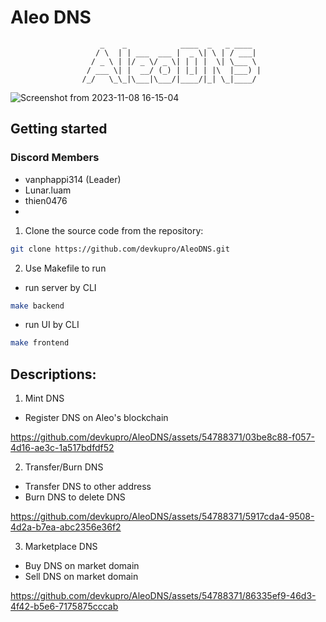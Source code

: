 # Aleo DNS
                        _    _            ____  _   _ ____  
                       / \  | | ___  ___ |  _ \| \ | / ___| 
                      / _ \ | |/ _ \/ _ \| | | |  \| \___ \ 
                     / ___ \| |  __/ (_) | |_| | |\  |___) |
                    /_/   \_\_|\___|\___/|____/|_| \_|____/ 
                    
![Screenshot from 2023-11-08 16-15-04](https://github.com/devkupro/AleoDNS/assets/54788371/ae237b84-aeb9-44c8-8da2-a3b8683bcf6f)

## Getting started
### Discord Members
- vanphappi314 (Leader)
- Lunar.luam
- thien0476
- 

1. Clone the source code from the repository:

```bash
git clone https://github.com/devkupro/AleoDNS.git
```
2. Use Makefile to run

- run server by CLI
```bash
make backend
```

- run UI by CLI
```bash
make frontend
```

## Descriptions:
1. Mint DNS
- Register DNS on Aleo's blockchain
  
https://github.com/devkupro/AleoDNS/assets/54788371/03be8c88-f057-4d16-ae3c-1a517bdfdf52
         
2. Transfer/Burn DNS
- Transfer DNS to other address
- Burn DNS to delete DNS
  
https://github.com/devkupro/AleoDNS/assets/54788371/5917cda4-9508-4d2a-b7ea-abc2356e36f2

3. Marketplace DNS
- Buy DNS on market domain
- Sell DNS on market domain
  
https://github.com/devkupro/AleoDNS/assets/54788371/86335ef9-46d3-4f42-b5e6-7175875cccab


